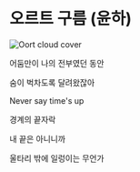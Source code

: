 # 오르트 구름 (윤하)
![Oort cloud cover](./cover_picture.jpeg)

어둠만이 나의 전부였던 동안

숨이 벅차도록 달려왔잖아

Never say time's up

경계의 끝자락

내 끝은 아니니까

울타리 밖에 일렁이는 무언가


